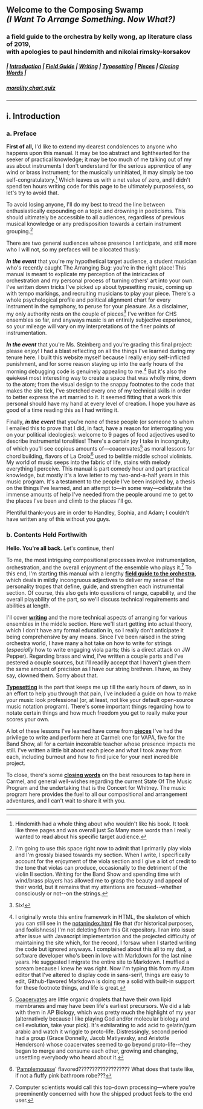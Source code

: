 
<link href="resources/mdstylesheet.css" rel="stylesheet">

## Welcome to the Composing Swamp <br> *(I Want To Arrange Something. Now What?)*

### a field guide to the orchestra by kelly wong, ap literature class of 2019, <br> with apologies to paul hindemith and nikolai rimsky-korsakov

##### | **[Introduction](index.md)** | [Field Guide](fieldguide.md) | [Writing](writing.md) |  [Typesetting](typesetting.md) |  [Pieces](pieces.md) | [Closing Words](closing.md) |
##### [*morality chart quiz*](https://twinery.org/2/#!/stories/87db6864-3b15-49a3-b901-ef456ad48030/play)

---------------

## i. Introduction

### a. Preface

**First of all,** I'd like to extend my dearest condolences to anyone who happens upon this manual. It may be too abstract and lighthearted for the seeker of practical knowledge; it may be too much of me talking out of my ass about instruments I don't understand for the serious apprentice of any wind or brass instrument; for the musically uninitiated, it may simply be too self-congratulatory.[^hindemith] Which leaves us with a net value of zero, and I didn't spend ten hours writing code for this page to be ultimately purposeless, so let's try to avoid that.

To avoid losing anyone, I'll do my best to tread the line between enthusiastically expounding on a topic and drowning in poeticisms. This should ultimately be accessible to all audiences, regardless of previous musical knowledge or any predisposition towards a certain instrument grouping.[^strings]

There are two general audiences whose presence I anticipate, and still more who I will not, so my prefaces will be allocated thusly:

***In the event*** that you're my hypothetical target audience, a student musician who's recently caught The Arranging Bug: you're in the right place! This manual is meant to explicate my perception of the intricacies of orchestration and my personal process of turning others' art into your own. I've written down tricks I've picked up about typesetting music, coming up with tempo markings, and recruiting musicians to play your piece. There's a whole psychological profile and political alignment chart for every instrument in the symphony, to peruse for your pleasure. As a disclaimer, my only authority rests on the couple of pieces[^six] I've written for CHS ensembles so far, and anyways music is an entirely subjective experience, so your mileage will vary on my interpretations of the finer points of instrumentation.

***In the event*** that you're Ms. Steinberg and you're grading this final project: please enjoy! I had a blast reflecting on all the things I've learned during my tenure here. I built this website myself because I really enjoy self-inflicted punishment, and for some reason staying up into the early hours of the morning debugging code is genuinely appealing to me.[^markdown] But it's also the ~~quickest~~ most interesting way to create a space that was wholly mine, down to the atom; from the visual design to the snappy footnotes to the code that makes the site tick, I've stretched every one of my technical skills in order to better express the art married to it. It seemed fitting that a work this personal should have my hand at every level of creation. I hope you have as good of a time reading this as I had writing it.

Finally, ***in the event*** that you're none of these people (or someone to whom I emailed this to prove that I did, in fact, have a reason for interrogating you on your political ideologies): welcome to 9 pages of food adjectives used to describe instrumental tonalities! There's a certain joy I take in incongruity, of which you'll see copious amounts of—coacervates[^coacervates] as moral lessons for chord building, flavors of La Croix[^lacroix] used to belittle middle school violinists. My world of music seeps into the fabric of life, stains with melody everything I perceive. This manual is part comedy hour and part practical knowledge, but mostly it's a love letter to my two-and-a-half years in this music program. It's a testament to the people I've been inspired by, a thesis on the things I've learned, and an attempt to—in some way—celebrate the immense amounts of help I've needed from the people around me to get to the places I've been and climb to the places I'll go.

Plentiful thank-yous are in order to Handley, Sophia, and Adam; I couldn't have written any of this without you guys.

[^hindemith]: Hindemith had a whole thing about who wouldn't like his book. It took like three pages and was overall just So Many more words than I really wanted to read about his specific target audience.

[^strings]: I'm going to use this space right now to admit that I primarily play viola and I'm grossly biased towards my section. When I write, I specifically account for the enjoyment of the viola section and I give a lot of credit to the tone that violas can produce, occasionally to the detriment of the violin II section. Writing for the Band Show and spending time with wind/brass players has allowed me to grasp the beauty and appeal of their world, but it remains that my attentions are focused--whether consciously or not--on the strings.

[^six]: Six!

[^markdown]: I originally wrote this entire framework in HTML, the skeleton of which you can still see in the [notanindex.html](https://github.com/kellywongs/composing/blob/master/notanindex.html) file that (for historical purposes, and foolishness) I'm not deleting from this Git repository. I ran into issue after issue with Javascript implementation and the projected difficulty of maintaining the site which, for the record, I forsaw when I started writing the code but ignored anyways. I complained about this all to my dad, a software developer who's been in love with Markdown for the last nine years. He suggested I migrate the entire site to Markdown. I muffled a scream because I knew he was right. Now I'm typing this from my Atom editor that I've altered to display code in sans-serif, things are easy to edit, Github-flavored Markdown is doing me a solid with built-in support for these footnote things, and life is great.

[^coacervates]: [Coacervates](https://en.wikipedia.org/wiki/Coacervate) are little organic droplets that have their own lipid membranes and may have been life's earliest precursors. We did a lab with them in AP Biology, which was pretty much the highlight of my year (alternatively because I like playing God and/or molecular biology and cell evolution, take your pick). It's exhilarating to add acid to gelatin/gum arabic and watch it wriggle to proto-life. Distressingly, second period had a group (Grace Donnelly, Jacob Matiyevsky, and Aristotle Henderson) whose coacervates seemed to go beyond proto-life--they began to merge and consume each other, growing and changing, unsettling everybody who heard about it.

[^lacroix]: '[Pamplemousse](https://images-na.ssl-images-amazon.com/images/I/71pyekL%2BcnL.jpg)' flavored??????????????????? What does that taste like, if not a fluffy pink bathroom robe???

### b. Contents Held Forthwith

**Hello. You're all back.** Let's continue, then!

To me, the most intriguing compositional processes involve instrumentation, orchestration, and the overall enjoyment of the ensemble who plays it.[^computer] To this end, I'm starting this manual with a lengthy **[field guide to the orchestra](#ii-field-guide)**, which deals in mildly incongruous adjectives to deliver my sense of the personality tropes that define, guide, and strengthen each instrumental section. Of course, this also gets into questions of range, capability, and the overall playability of the part, so we'll discuss technical requirements and abilities at length.

I'll cover **[writing](#iii-writing)** and the more technical aspects of arranging for various ensembles in the middle section. Here we'll start getting into actual theory, which I don't have any formal education in, so I really don't anticipate it being comprehensive by any means. Since I've been raised in the string orchestra world, I have many a hot take on how to write for strings (*especially* how to write engaging viola parts; this is a direct attack on JW Pepper). Regarding brass and wind, I've written a couple parts and I've pestered a couple sources, but I'll readily accept that I haven't given them the same amount of precision as I have our string brethren. I have, as they say, clowned them. Sorry about that.

**[Typesetting](#iv-typesetting)** is the part that keeps me up till the early hours of dawn, so in an effort to help you through that pain, I've included a guide on how to make your music look professional (or, at least, not like your default open-source music notation program). There's some important things regarding how to notate certain things and how much freedom you get to really make your scores your own.

A lot of these lessons I've learned have come from **[pieces](#v-pieces)** I've had the privilege to write and perform here at Carmel: one for VAPA, five for the Band Show, all for a certain inexorable teacher whose presence impacts me still. I've written a little bit about each piece and what I took away from each, including burnout and how to find juice for your next incredible project.

To close, there's some **[closing words](#vi-closing-words)** on the best resources to tap here in Carmel, and general well-wishes regarding the current State Of The Music Program and the undertaking that is the Concert for Whitney. The music program here provides the fuel to all our compositional and arrangement adventures, and I can't wait to share it with you.

[^computer]: Computer scientists would call this top-down processing—where you're preeminently concerned with how the shipped product feels to the end user.

---
